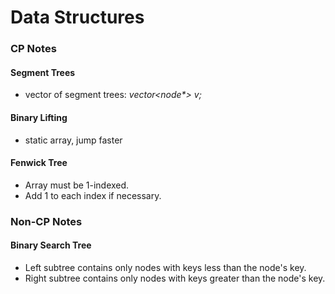 # Data Structures

### CP Notes

#### Segment Trees
- vector of segment trees: _vector<node*> v;_

#### Binary Lifting
- static array, jump faster

#### Fenwick Tree
- Array must be 1-indexed.
- Add 1 to each index if necessary.

### Non-CP Notes

#### Binary Search Tree
- Left subtree contains only nodes with keys less than the node's key.
- Right subtree contains only nodes with keys greater than the node's key.
